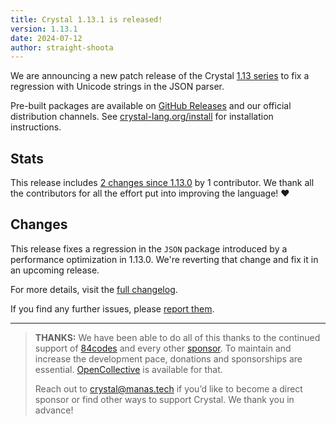 ```yaml
---
title: Crystal 1.13.1 is released!
version: 1.13.1
date: 2024-07-12
author: straight-shoota
---
```

We are announcing a new patch release of the Crystal [1.13 series](/_releases/2024-07-09-1.13.0-released.md) to fix a regression with Unicode strings in the JSON parser.

Pre-built packages are available on [GitHub Releases](https://github.com/crystal-lang/crystal/releases/tag/1.13.1)
and our official distribution channels.
See [crystal-lang.org/install](https://crystal-lang.org/install/) for
installation instructions.

## Stats

This release includes [2 changes since 1.13.0](https://github.com/crystal-lang/crystal/pulls?q=is%3Apr+milestone%3A1.13.1)
by 1 contributor. We thank all the contributors for all the effort put into
improving the language! ❤️

## Changes

This release fixes a regression in the `JSON` package introduced by a performance optimization in 1.13.0. We're reverting that change and fix it in an upcoming release.

For more details, visit the [full changelog](https://github.com/crystal-lang/crystal/releases/tag/1.13.1).

If you find any further issues, please [report them](https://github.com/crystal-lang/crystal/issues/).

---

> **THANKS:**
> We have been able to do all of this thanks to the continued support of [84codes](https://www.84codes.com/) and every other [sponsor](/sponsors).
> To maintain and increase the development pace, donations and sponsorships are
> essential. [OpenCollective](https://opencollective.com/crystal-lang) is
> available for that.
>
> Reach out to [crystal@manas.tech](mailto:crystal@manas.tech)
> if you’d like to become a direct sponsor or find other ways to support Crystal.
> We thank you in advance!
